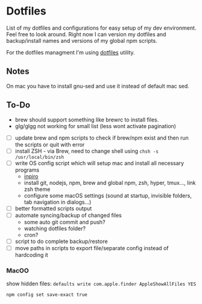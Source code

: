 # Dotfiles

List of my dotfiles and configurations for easy setup of my dev environment. Feel free to look around. Right now I can version my dotfiles and backup/install names and versions of my global npm scripts.

For the dotfiles managment I'm using [dotfiles](https://github.com/jbernard/dotfiles) utility.

## Notes

On mac you have to install gnu-sed and use it instead of default mac sed.

## To-Do
- brew should support something like brewrc to install files.
- glg/glgg not working for small list (less wont activate pagination)
- [ ] update brew and npm scripts to check if brew/npm exist and then run the scripts or quit with error
- [ ] install ZSH - via Brew, need to change shell using `chsh -s /usr/local/bin/zsh`
- [ ] write OS config script which will setup mac and install all necessary programs
  - [inpiro](https://github.com/kentcdodds/dotfiles)
  - install git, nodejs, npm, brew and global npm, zsh, hyper, tmux..., link zsh theme
  - configure some macOS settings (sound at startup, invisible folders, tab navigation in dialogs...)
- [ ] better formatted scripts output
- [ ] automate syncing/backup of changed files
  - some auto git commit and push?
  - watching dotfiles folder?
  - cron?
- [ ] script to do complete backup/restore
- [ ] move paths in scripts to export file/separate config instead of hardcoding it

### MacOO
show hidden files: `defaults write com.apple.finder AppleShowAllFiles YES`


`npm config set save-exact true`
